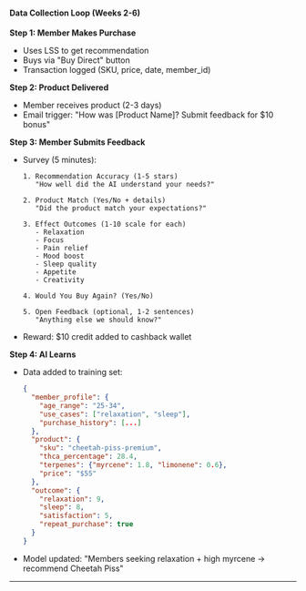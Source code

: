 #### **Data Collection Loop (Weeks 2-6)**

**Step 1: Member Makes Purchase**

- Uses LSS to get recommendation
- Buys via "Buy Direct" button
- Transaction logged (SKU, price, date, member_id)

**Step 2: Product Delivered**

- Member receives product (2-3 days)
- Email trigger: "How was [Product Name]? Submit feedback for $10 bonus"

**Step 3: Member Submits Feedback**

- Survey (5 minutes):

  ```
  1. Recommendation Accuracy (1-5 stars)
     "How well did the AI understand your needs?"

  2. Product Match (Yes/No + details)
     "Did the product match your expectations?"

  3. Effect Outcomes (1-10 scale for each)
     - Relaxation
     - Focus
     - Pain relief
     - Mood boost
     - Sleep quality
     - Appetite
     - Creativity

  4. Would You Buy Again? (Yes/No)

  5. Open Feedback (optional, 1-2 sentences)
     "Anything else we should know?"
  ```

- Reward: $10 credit added to cashback wallet

**Step 4: AI Learns**

- Data added to training set:

  ```json
  {
    "member_profile": {
      "age_range": "25-34",
      "use_cases": ["relaxation", "sleep"],
      "purchase_history": [...]
    },
    "product": {
      "sku": "cheetah-piss-premium",
      "thca_percentage": 28.4,
      "terpenes": {"myrcene": 1.8, "limonene": 0.6},
      "price": "$55"
    },
    "outcome": {
      "relaxation": 9,
      "sleep": 8,
      "satisfaction": 5,
      "repeat_purchase": true
    }
  }
  ```

- Model updated: "Members seeking relaxation + high myrcene → recommend Cheetah Piss"

---
